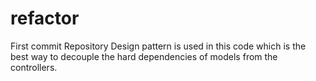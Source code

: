 # refactor
First commit
Repository Design pattern is used in this code which is the best way to decouple the hard dependencies of models from the controllers.
